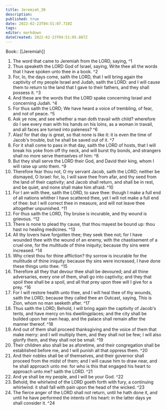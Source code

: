 ```yaml
---
title: Jeremiah_30
description: 
published: true
date: 2022-02-23T04:51:07.710Z
tags: 
editor: markdown
dateCreated: 2022-02-23T04:51:05.887Z
---
```


 Book:: [[Jeremiah]]
 1. The word that came to Jeremiah from the LORD, saying, ^1
 2. Thus speaketh the LORD God of Israel, saying, Write thee all the words that I have spoken unto thee in a book. ^2
 3. For, lo, the days come, saith the LORD, that I will bring again the captivity of my people Israel and Judah, saith the LORD: and I will cause them to return to the land that I gave to their fathers, and they shall possess it. ^3
 4. And these are the words that the LORD spake concerning Israel and concerning Judah. ^4
 5. For thus saith the LORD; We have heard a voice of trembling, of fear, and not of peace. ^5
 6. Ask ye now, and see whether a man doth travail with child? wherefore do I see every man with his hands on his loins, as a woman in travail, and all faces are turned into paleness? ^6
 7. Alas! for that day is great, so that none is like it: it is even the time of Jacob's trouble, but he shall be saved out of it. ^7
 8. For it shall come to pass in that day, saith the LORD of hosts, that I will break his yoke from off thy neck, and will burst thy bonds, and strangers shall no more serve themselves of him: ^8
 9. But they shall serve the LORD their God, and David their king, whom I will raise up unto them. ^9
 10. Therefore fear thou not, O my servant Jacob, saith the LORD; neither be dismayed, O Israel: for, lo, I will save thee from afar, and thy seed from the land of their captivity; and Jacob shall return, and shall be in rest, and be quiet, and none shall make him afraid. ^10
 11. For I am with thee, saith the LORD, to save thee: though I make a full end of all nations whither I have scattered thee, yet I will not make a full end of thee: but I will correct thee in measure, and will not leave thee altogether unpunished. ^11
 12. For thus saith the LORD, Thy bruise is incurable, and thy wound is grievous. ^12
 13. There is none to plead thy cause, that thou mayest be bound up: thou hast no healing medicines. ^13
 14. All thy lovers have forgotten thee; they seek thee not; for I have wounded thee with the wound of an enemy, with the chastisement of a cruel one, for the multitude of thine iniquity; because thy sins were increased. ^14
 15. Why criest thou for thine affliction? thy sorrow is incurable for the multitude of thine iniquity: because thy sins were increased, I have done these things unto thee. ^15
 16. Therefore all they that devour thee shall be devoured; and all thine adversaries, every one of them, shall go into captivity; and they that spoil thee shall be a spoil, and all that prey upon thee will I give for a prey. ^16
 17. For I will restore health unto thee, and I will heal thee of thy wounds, saith the LORD; because they called thee an Outcast, saying, This is Zion, whom no man seeketh after. ^17
 18. Thus saith the LORD; Behold, I will bring again the captivity of Jacob's tents, and have mercy on his dwellingplaces; and the city shall be builded upon her own heap, and the palace shall remain after the manner thereof. ^18
 19. And out of them shall proceed thanksgiving and the voice of them that make merry: and I will multiply them, and they shall not be few; I will also glorify them, and they shall not be small. ^19
 20. Their children also shall be as aforetime, and their congregation shall be established before me, and I will punish all that oppress them. ^20
 21. And their nobles shall be of themselves, and their governor shall proceed from the midst of them; and I will cause him to draw near, and he shall approach unto me: for who is this that engaged his heart to approach unto me? saith the LORD. ^21
 22. And ye shall be my people, and I will be your God. ^22
 23. Behold, the whirlwind of the LORD goeth forth with fury, a continuing whirlwind: it shall fall with pain upon the head of the wicked. ^23
 24. The fierce anger of the LORD shall not return, until he hath done it, and until he have performed the intents of his heart: in the latter days ye shall consider it. ^24
